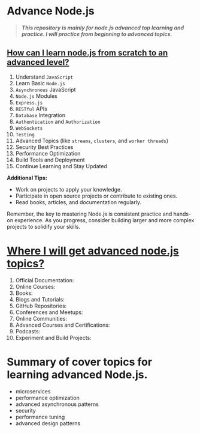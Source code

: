 # Advance Node.js

> ***This repository is mainly for node.js advanced top learning and practice. I will practice from beginning to advanced topics.***

## [How can I learn node.js from scratch to an advanced level?](./docs/overview-of-learning.md)

1. Understand `JavaScript`
2. Learn Basic `Node.js`
3. `Asynchronous` JavaScript
4. `Node.js` Modules
5. `Express.js`
6. `RESTful` APIs
7. `Database` Integration
8. `Authentication` and `Authorization`
9. `WebSockets`
10. `Testing`
11. Advanced Topics (like `streams`, `clusters`, and `worker threads`)
12. Security Best Practices
13. Performance Optimization
14. Build Tools and Deployment
15. Continue Learning and Stay Updated

**Additional Tips:**

- Work on projects to apply your knowledge.
- Participate in open source projects or contribute to existing ones.
- Read books, articles, and documentation regularly.

Remember, the key to mastering Node.js is consistent practice and hands-on experience. As you progress, consider building larger and more complex projects to solidify your skills.

# [Where I will get advanced node.js topics?](./docs/overview-of-learning.md)

1. Official Documentation:
2. Online Courses:
3. Books:
4. Blogs and Tutorials:
5. GitHub Repositories:
6. Conferences and Meetups:
7. Online Communities:
8. Advanced Courses and Certifications:
9. Podcasts:
10. Experiment and Build Projects:

# Summary of cover topics for learning  advanced Node.js.

- microservices
- performance optimization
- advanced asynchronous patterns
- security
- performance tuning
- advanced design patterns